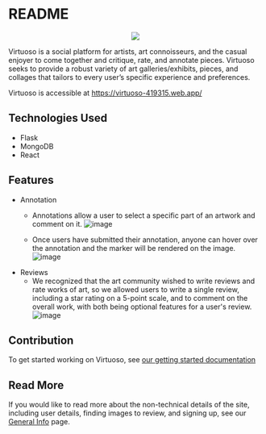 # README

<p align="center">
  <img src="https://github.com/amoahy15/GenTech/assets/141963248/2b7cbde2-badd-4f16-b18e-8d6cb1911169">
</p>
Virtuoso is a social platform for artists, art connoisseurs, and the casual enjoyer to come together and critique, rate, and annotate pieces. Virtuoso seeks to provide a robust variety of art galleries/exhibits, pieces, and collages that tailors to every user’s specific experience and preferences.

Virtuoso is accessible at https://virtuoso-419315.web.app/

## Technologies Used
* Flask
* MongoDB
* React
  
## Features
* Annotation
  * Annotations allow a user to select a specific part of an artwork and comment on it.
    ![image](https://github.com/amoahy15/GenTech/assets/141963248/7e0ddbc2-db35-469c-b2d1-e8d9a296699f)

  * Once users have submitted their annotation, anyone can hover over the annotation and the marker will be rendered on the image.
    ![image](https://github.com/amoahy15/GenTech/assets/141963248/6e1d197f-6ae8-4d85-9eee-d058b8d0f3ec)
* Reviews
  * We recognized that the art community wished to write reviews and rate works of art, so we allowed users to write a single review, including a star rating on a 5-point scale, and to comment on the overall work, with both being optional features for a user's review.
    ![image](https://github.com/amoahy15/GenTech/assets/141963248/2c610698-a00c-4042-8cb9-b114c57163f4)

## Contribution
To get started working on Virtuoso, see [our getting started documentation](https://github.com/amoahy15/GenTech/blob/main/Docs/Contribution_getting_started.md)

## Read More
If you would like to read more about the non-technical details of the site, including user details, finding images to review, and signing up, see our [General Info](https://github.com/amoahy15/GenTech/blob/main/Docs/General_Info.md) page. 
